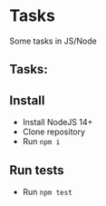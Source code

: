 # Tasks

Some tasks in JS/Node

## Tasks:

## Install

- Install NodeJS 14+
- Clone repository
- Run `npm i`

## Run tests

- Run `npm test`

